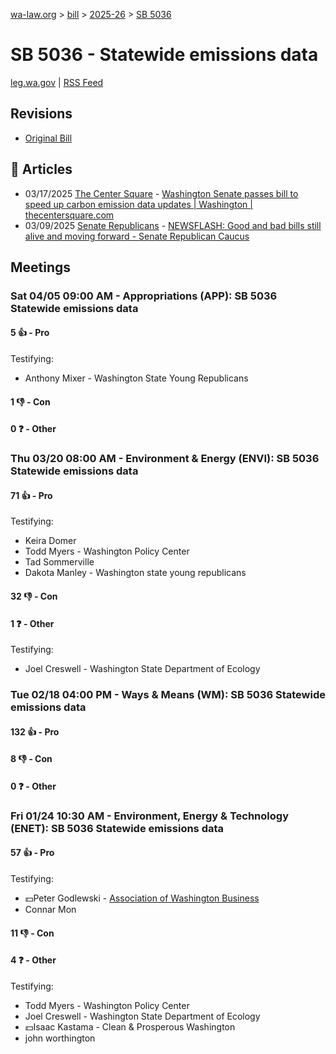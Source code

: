 [wa-law.org](/) > [bill](/bill/) > [2025-26](/bill/2025-26/) > [SB 5036](/bill/2025-26/sb/5036/)

# SB 5036 - Statewide emissions data
[leg.wa.gov](https://app.leg.wa.gov/billsummary?BillNumber=5036&Year=2025&Initiative=false) | [RSS Feed](./rss.xml)

## Revisions
* [Original Bill](1/)

## 📰 Articles
* 03/17/2025 [The Center Square](/org/the_center_square/) - [Washington Senate passes bill to speed up carbon emission data updates | Washington | thecentersquare.com](https://www.thecentersquare.com/washington/article_9234e3c6-0358-11f0-83ee-03ad68a61e92.html#:~:text=Senate%20Bill%205036)
* 03/09/2025 [Senate Republicans](/org/senate_republicans/) - [NEWSFLASH: Good and bad bills still alive and moving forward - Senate Republican Caucus](https://src.wastateleg.org/blog/newsflash-good-bad-bills-still-alive-moving-forward/#:~:text=SB%205036:)

## Meetings
### Sat 04/05 09:00 AM - Appropriations (APP): SB 5036 Statewide emissions data
#### 5 👍 - Pro
Testifying:
* Anthony Mixer - Washington State Young Republicans

#### 1 👎 - Con

#### 0 ❓ - Other

### Thu 03/20 08:00 AM - Environment & Energy (ENVI): SB 5036 Statewide emissions data
#### 71 👍 - Pro
Testifying:
* Keira Domer
* Todd Myers - Washington Policy Center
* Tad Sommerville
* Dakota Manley - Washington state young republicans

#### 32 👎 - Con

#### 1 ❓ - Other
Testifying:
* Joel Creswell - Washington State Department of Ecology

### Tue 02/18 04:00 PM - Ways & Means (WM): SB 5036 Statewide emissions data
#### 132 👍 - Pro

#### 8 👎 - Con

#### 0 ❓ - Other

### Fri 01/24 10:30 AM - Environment, Energy & Technology (ENET): SB 5036 Statewide emissions data
#### 57 👍 - Pro
Testifying:
* 💵Peter Godlewski - [Association of Washington Business](/org/association_of_washington_business/)
* Connar Mon

#### 11 👎 - Con

#### 4 ❓ - Other
Testifying:
* Todd Myers - Washington Policy Center
* Joel Creswell - Washington State Department of Ecology
* 💵Isaac Kastama - Clean & Prosperous Washington
* john worthington
